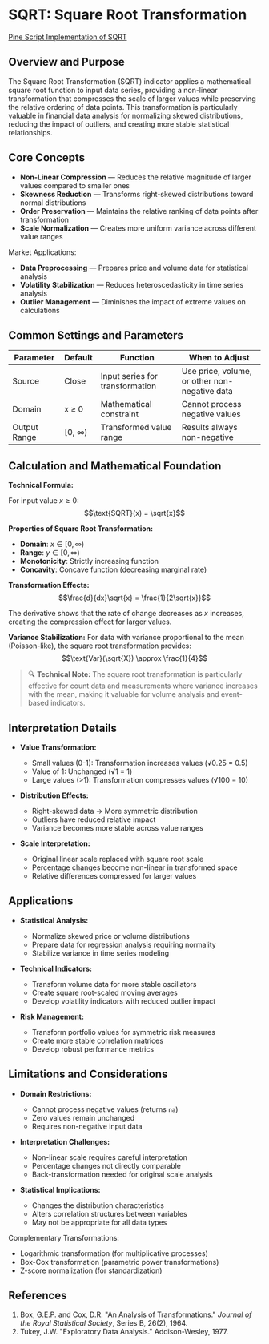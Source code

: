 # SQRT: Square Root Transformation

[Pine Script Implementation of SQRT](https://github.com/mihakralj/pinescript/blob/main/indicators/numerics/sqrt.pine)

## Overview and Purpose

The Square Root Transformation (SQRT) indicator applies a mathematical square root function to input data series, providing a non-linear transformation that compresses the scale of larger values while preserving the relative ordering of data points. This transformation is particularly valuable in financial data analysis for normalizing skewed distributions, reducing the impact of outliers, and creating more stable statistical relationships.

## Core Concepts

*   **Non-Linear Compression** — Reduces the relative magnitude of larger values compared to smaller ones
*   **Skewness Reduction** — Transforms right-skewed distributions toward normal distributions
*   **Order Preservation** — Maintains the relative ranking of data points after transformation
*   **Scale Normalization** — Creates more uniform variance across different value ranges

Market Applications:
*   **Data Preprocessing** — Prepares price and volume data for statistical analysis
*   **Volatility Stabilization** — Reduces heteroscedasticity in time series analysis
*   **Outlier Management** — Diminishes the impact of extreme values on calculations

## Common Settings and Parameters

| Parameter | Default | Function | When to Adjust |
|-----------|---------|----------|----------------|
| Source | Close | Input series for transformation | Use price, volume, or other non-negative data |
| Domain | x ≥ 0 | Mathematical constraint | Cannot process negative values |
| Output Range | [0, ∞) | Transformed value range | Results always non-negative |

## Calculation and Mathematical Foundation

**Technical Formula:**

For input value $x \geq 0$:
$$\text{SQRT}(x) = \sqrt{x}$$

**Properties of Square Root Transformation:**
- **Domain**: $x \in [0, \infty)$
- **Range**: $y \in [0, \infty)$
- **Monotonicity**: Strictly increasing function
- **Concavity**: Concave function (decreasing marginal rate)

**Transformation Effects:**
$$\frac{d}{dx}\sqrt{x} = \frac{1}{2\sqrt{x}}$$

The derivative shows that the rate of change decreases as $x$ increases, creating the compression effect for larger values.

**Variance Stabilization:**
For data with variance proportional to the mean (Poisson-like), the square root transformation provides:
$$\text{Var}(\sqrt{X}) \approx \frac{1}{4}$$

> 🔍 **Technical Note:** The square root transformation is particularly effective for count data and measurements where variance increases with the mean, making it valuable for volume analysis and event-based indicators.

## Interpretation Details

*   **Value Transformation:**
    - Small values (0-1): Transformation increases values (√0.25 = 0.5)
    - Value of 1: Unchanged (√1 = 1)
    - Large values (>1): Transformation compresses values (√100 = 10)

*   **Distribution Effects:**
    - Right-skewed data → More symmetric distribution
    - Outliers have reduced relative impact
    - Variance becomes more stable across value ranges

*   **Scale Interpretation:**
    - Original linear scale replaced with square root scale
    - Percentage changes become non-linear in transformed space
    - Relative differences compressed for larger values

## Applications

*   **Statistical Analysis:**
    - Normalize skewed price or volume distributions
    - Prepare data for regression analysis requiring normality
    - Stabilize variance in time series modeling

*   **Technical Indicators:**
    - Transform volume data for more stable oscillators
    - Create square root-scaled moving averages
    - Develop volatility indicators with reduced outlier impact

*   **Risk Management:**
    - Transform portfolio values for symmetric risk measures
    - Create more stable correlation matrices
    - Develop robust performance metrics

## Limitations and Considerations

*   **Domain Restrictions:**
    - Cannot process negative values (returns `na`)
    - Zero values remain unchanged
    - Requires non-negative input data

*   **Interpretation Challenges:**
    - Non-linear scale requires careful interpretation
    - Percentage changes not directly comparable
    - Back-transformation needed for original scale analysis

*   **Statistical Implications:**
    - Changes the distribution characteristics
    - Alters correlation structures between variables
    - May not be appropriate for all data types

Complementary Transformations:
* Logarithmic transformation (for multiplicative processes)
* Box-Cox transformation (parametric power transformations)
* Z-score normalization (for standardization)

## References

1. Box, G.E.P. and Cox, D.R. "An Analysis of Transformations." *Journal of the Royal Statistical Society*, Series B, 26(2), 1964.
2. Tukey, J.W. "Exploratory Data Analysis." Addison-Wesley, 1977.
